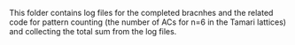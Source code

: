 This folder contains log files for the completed bracnhes and the related code for pattern counting (the number of ACs for n=6 in the Tamari lattices) and collecting the total sum from the log files.
